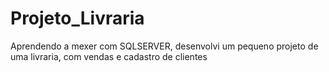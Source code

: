 # Projeto_Livraria
Aprendendo a mexer com SQLSERVER, desenvolvi um pequeno projeto de uma livraria, com vendas e cadastro de clientes
